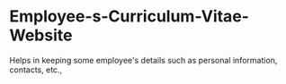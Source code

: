 # Employee-s-Curriculum-Vitae-Website
Helps in keeping some employee's details such as personal information, contacts, etc.,
